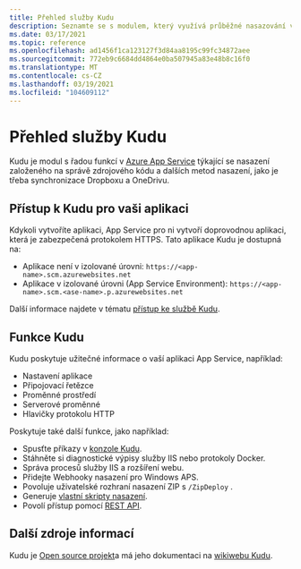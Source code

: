 ```yaml
---
title: Přehled služby Kudu
description: Seznamte se s modulem, který využívá průběžné nasazování v App Service a jeho funkcích.
ms.date: 03/17/2021
ms.topic: reference
ms.openlocfilehash: ad1456f1ca123127f3d84aa8195c99fc34872aee
ms.sourcegitcommit: 772eb9c6684dd4864e0ba507945a83e48b8c16f0
ms.translationtype: MT
ms.contentlocale: cs-CZ
ms.lasthandoff: 03/19/2021
ms.locfileid: "104609112"
---
```

# <a name="kudu-service-overview"></a>Přehled služby Kudu

Kudu je modul s řadou funkcí v [Azure App Service](overview.md) týkající se nasazení založeného na správě zdrojového kódu a dalších metod nasazení, jako je třeba synchronizace Dropboxu a OneDrivu. 

## <a name="access-kudu-for-your-app"></a>Přístup k Kudu pro vaši aplikaci
Kdykoli vytvoříte aplikaci, App Service pro ni vytvoří doprovodnou aplikaci, která je zabezpečená protokolem HTTPS. Tato aplikace Kudu je dostupná na:

- Aplikace není v izolované úrovni: `https://<app-name>.scm.azurewebsites.net`
- Aplikace v izolované úrovni (App Service Environment): `https://<app-name>.scm.<ase-name>.p.azurewebsites.net`

Další informace najdete v tématu [přístup ke službě Kudu](https://github.com/projectkudu/kudu/wiki/Accessing-the-kudu-service).

## <a name="kudu-features"></a>Funkce Kudu

Kudu poskytuje užitečné informace o vaší aplikaci App Service, například:

- Nastavení aplikace
- Připojovací řetězce
- Proměnné prostředí
- Serverové proměnné
- Hlavičky protokolu HTTP

Poskytuje také další funkce, jako například:

- Spusťte příkazy v [konzole Kudu](https://github.com/projectkudu/kudu/wiki/Kudu-console).
- Stáhněte si diagnostické výpisy služby IIS nebo protokoly Docker.
- Správa procesů služby IIS a rozšíření webu.
- Přidejte Webhooky nasazení pro Windows APS.
- Povoluje uživatelské rozhraní nasazení ZIP s `/ZipDeploy` .
- Generuje [vlastní skripty nasazení](https://github.com/projectkudu/kudu/wiki/Custom-Deployment-Script).
- Povolí přístup pomocí [REST API](https://github.com/projectkudu/kudu/wiki/REST-API).

## <a name="more-resources"></a>Další zdroje informací

Kudu je [Open source projekt](https://github.com/projectkudu/kudu)a má jeho dokumentaci na [wikiwebu Kudu](https://github.com/projectkudu/kudu/wiki).

